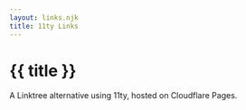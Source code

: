 ```yaml
---
layout: links.njk
title: 11ty Links
---
```


# {{ title }}
A Linktree alternative using 11ty, hosted on Cloudflare Pages.
